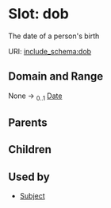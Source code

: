 
# Slot: dob


The date of a person's birth

URI: [include_schema:dob](https://w3id.org/mixs/include_schema/dob)


## Domain and Range

None &#8594;  <sub>0..1</sub> [Date](types/Date.md)

## Parents


## Children


## Used by

 * [Subject](Subject.md)
